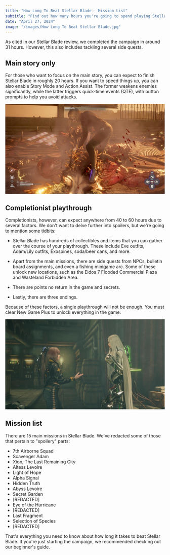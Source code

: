 ```yaml
---
title: "How Long To Beat Stellar Blade - Mission List"
subtitle: "Find out how many hours you're going to spend playing Stellar Blade."
date: "April 27, 2024"
image: "/images/How Long To Beat Stellar Blade.jpg"
---
```


As cited in our Stellar Blade review, we completed the campaign in around 31 hours. However, this also includes tackling several side quests.


## Main story only

For those who want to focus on the main story, you can expect to finish Stellar Blade in roughly 20 hours. If you want to speed things up, you can also enable Story Mode and Action Assist. The former weakens enemies significantly, while the latter triggers quick-time events (QTE), with button prompts to help you avoid attacks.

![Expect dozens of boss battles in Stellar Blade.](../images/How%20Long%20To%20Beat%20Stellar%20Blade_01.jpg "Expect dozens of boss battles in Stellar Blade.")

## Completionist playthrough

Completionists, however, can expect anywhere from 40 to 60 hours due to several factors. We don't want to delve further into spoilers, but we're going to mention some tidbits:


- Stellar Blade has hundreds of collectibles and items that you can gather over the course of your playthrough. These include Eve outfits, Adam/Lily outfits, Exospines, soda/beer cans, and more.

- Apart from the main missions, there are side quests from NPCs, bulletin board assignments, and even a fishing minigame arc. Some of these unlock new locations, such as the Eidos 7 Flooded Commercial Plaza and Wasteland Forbidden Area.

- There are points no return in the game and secrets.
- Lastly, there are three endings.

Because of these factors, a single playthrough will not be enough. You must clear New Game Plus to unlock everything in the game.

![Expect dozens of boss battles in Stellar Blade.](../images/How%20Long%20To%20Beat%20Stellar%20Blade_02.jpg "Expect dozens of boss battles in Stellar Blade.")


## Mission list

There are 15 main missions in Stellar Blade. We've redacted some of those that pertain to "spoilery" parts:

- 7th Airborne Squad
- Scavenger Adam
- Xion, The Last Remaining City
- Altess Levoire
- Light of Hope
- Alpha Signal
- Hidden Truth
- Abyss Levoire
- Secret Garden
- [REDACTED]
- Eye of the Hurricane
- [REDACTED]
- Last Fragment
- Selection of Species
- [REDACTED]

That's everything you need to know about how long it takes to beat Stellar Blade. If you're just starting the campaign, we recommended checking out our beginner's guide.